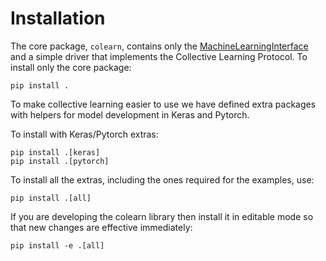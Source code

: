 # Installation
The core package, `colearn`, contains only the [MachineLearningInterface](about.md) and a simple driver that 
implements the Collective Learning Protocol. 
To install only the core package:
```
pip install .
```

To make collective learning easier to use we have defined extra packages with helpers
for model development in Keras and Pytorch.

To install with Keras/Pytorch extras:
```
pip install .[keras]
pip install .[pytorch]
```

To install all the extras, including the ones required for the examples, use:
```
pip install .[all]
```

If you are developing the colearn library then install it in editable mode so that new
changes are effective immediately:
```
pip install -e .[all]
```
